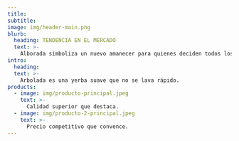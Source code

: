 ```yaml
---
title:
subtitle:
image: img/header-main.png
blurb:
  heading: TENDENCIA EN EL MERCADO
  text: >-
    Alborada simboliza un nuevo amanecer para quienes deciden todos los días, con la sencillez de un mate, desde el amor, la amistad, la unión y el compartir, mostrarse agradecidos a la vida y al Creador desde la primera luz del alba. Con el tamaño de palos ideal y la cantidad de polvillo justa posee un sabor meticulosamente diseñado para el deleite del consumidor.
intro:
  heading:
  text: >-
    Arbolada es una yerba suave que no se lava rápido.
products:
  - image: img/producto-principal.jpeg
    text: >-
      Calidad superior que destaca.
  - image: img/producto-2-principal.jpeg
    text: >-
      Precio competitivo que convence.
---
```

